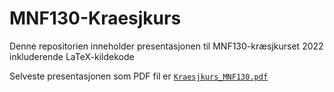 # MNF130-Kraesjkurs
Denne repositorien inneholder presentasjonen til MNF130-kræsjkurset 2022 inkluderende LaTeX-kildekode

Selveste presentasjonen som PDF fil er [``Kraesjkurs_MNF130.pdf``](https://github.com/Dabendorf/MNF-Kraesjkurs/raw/master/Kraesjkurs_MNF130.pdf)
